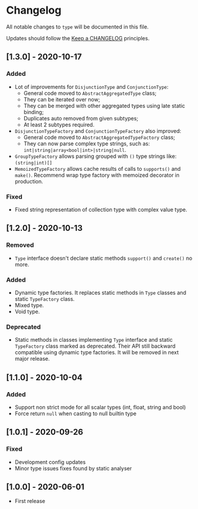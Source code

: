 # Changelog

All notable changes to `type` will be documented in this file.

Updates should follow the [Keep a CHANGELOG](http://keepachangelog.com/) principles.

<!--
## [X.Y.Z] - YYYY-MM-DD
### Added
- Nothing

### Deprecated
- Nothing

### Fixed
- Nothing

### Removed
- Nothing

### Security
- Nothing
-->

## [1.3.0] - 2020-10-17
### Added
- Lot of improvements for `DisjunctionType` and `ConjunctionType`:
    - General code moved to `AbstractAggregatedType` class;
    - They can be iterated over now;
    - They can be merged with other aggregated types using late static binding;
    - Duplicates auto removed from given subtypes;
    - At least 2 subtypes required.
- `DisjunctionTypeFactory` and `ConjunctionTypeFactory` also improved:
    - General code moved to `AbstractAggregatedTypeFactory` class;
    - They can now parse complex type strings, such as: `int|string|array<bool|int>|string|null`.
- `GroupTypeFactory` allows parsing grouped with `()` type strings like: `(string|int)[]`
- `MemoizedTypeFactory` allows cache results of calls to `supports()` and `make()`.
  Recommend wrap type factory with memoized decorator in production.
### Fixed
- Fixed string representation of collection type with complex value type.

## [1.2.0] - 2020-10-13
### Removed
- `Type` interface doesn't declare static methods `support()` and `create()` no more.
### Added
- Dynamic type factories. It replaces static methods in `Type` classes and static `TypeFactory` class.
- Mixed type.
- Void type.
### Deprecated
- Static methods in classes implementing `Type` interface and static `TypeFactory` class marked as deprecated.
  Their API still backward compatible using dynamic type factories. It will be removed in next major release.

## [1.1.0] - 2020-10-04
### Added
- Support non strict mode for all scalar types (int, float, string and bool)
- Force return `null` when casting to null builtin type

## [1.0.1] - 2020-09-26
### Fixed
- Development config updates
- Minor type issues fixes found by static analyser

## [1.0.0] - 2020-06-01
- First release
